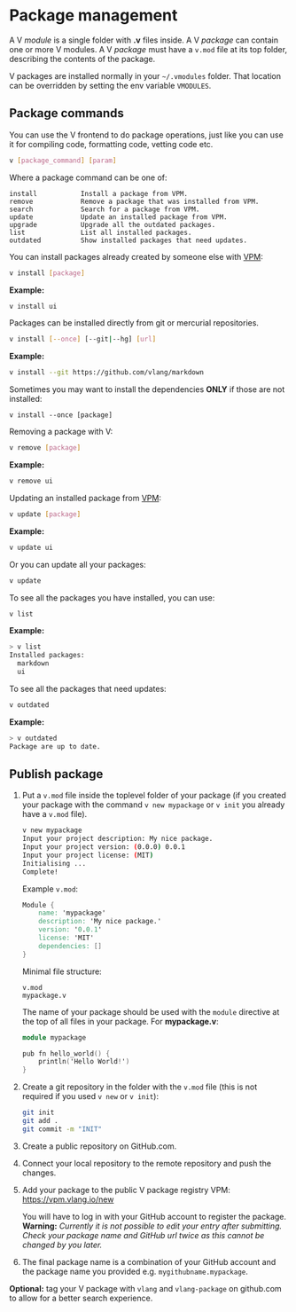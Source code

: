 # Package management

A V *module* is a single folder with **.v** files inside.
A V *package* can contain one or more V modules.
A V *package* must have a `v.mod` file at its top folder, describing the contents of the package.

V packages are installed normally in your `~/.vmodules` folder.
That location can be overridden by setting the env variable `VMODULES`.

## Package commands

You can use the V frontend to do package operations, just like you can
use it for compiling code, formatting code, vetting code etc.

```bash
v [package_command] [param]
```

Where a package command can be one of:

```
install           Install a package from VPM.
remove            Remove a package that was installed from VPM.
search            Search for a package from VPM.
update            Update an installed package from VPM.
upgrade           Upgrade all the outdated packages.
list              List all installed packages.
outdated          Show installed packages that need updates.
```

You can install packages already created by someone else with [VPM](https://vpm.vlang.io/):

```bash
v install [package]
```

**Example:**

```bash
v install ui
```

Packages can be installed directly from git or mercurial repositories.

```bash
v install [--once] [--git|--hg] [url]
```

**Example:**

```bash
v install --git https://github.com/vlang/markdown
```

Sometimes you may want to install the dependencies **ONLY** if those are not installed:

```
v install --once [package]
```

Removing a package with V:

```bash
v remove [package]
```

**Example:**

```bash
v remove ui
```

Updating an installed package from [VPM](https://vpm.vlang.io/):

```bash
v update [package]
```

**Example:**

```bash
v update ui
```

Or you can update all your packages:

```bash
v update
```

To see all the packages you have installed, you can use:

```bash
v list
```

**Example:**

```bash
> v list
Installed packages:
  markdown
  ui
```

To see all the packages that need updates:

```bash
v outdated
```

**Example:**

```bash
> v outdated
Package are up to date.
```

## Publish package

1. Put a `v.mod` file inside the toplevel folder of your package (if you
   created your package with the command `v new mypackage` or `v init`
   you already have a `v.mod` file).

   ```sh
   v new mypackage
   Input your project description: My nice package.
   Input your project version: (0.0.0) 0.0.1
   Input your project license: (MIT)
   Initialising ...
   Complete!
   ```

   Example `v.mod`:
   ```v ignore
   Module {
       name: 'mypackage'
       description: 'My nice package.'
       version: '0.0.1'
       license: 'MIT'
       dependencies: []
   }
   ```

   Minimal file structure:
   ```
   v.mod
   mypackage.v
   ```

   The name of your package should be used with the `module` directive
   at the top of all files in your package. For **mypackage.v**:
   ```v
   module mypackage

   pub fn hello_world() {
       println('Hello World!')
   }
   ```

2. Create a git repository in the folder with the `v.mod` file
   (this is not required if you used `v new` or `v init`):
   ```sh
   git init
   git add .
   git commit -m "INIT"
   ````

3. Create a public repository on GitHub.com.
4. Connect your local repository to the remote repository and push the changes.
5. Add your package to the public V package registry VPM:
   https://vpm.vlang.io/new

   You will have to log in with your GitHub account to register the package.
   **Warning:** _Currently it is not possible to edit your entry after submitting.
   Check your package name and GitHub url twice as this cannot be changed by you later._
6. The final package name is a combination of your GitHub account and
   the package name you provided e.g. `mygithubname.mypackage`.

**Optional:** tag your V package with `vlang` and `vlang-package` on github.com
to allow for a better search experience.
